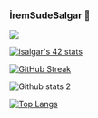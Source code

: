 ### İremSudeSalgar 👋

![](https://komarev.com/ghpvc/?username=iremsalgar&color=green)

[![isalgar's 42 stats](https://badge42.vercel.app/api/v2/clc0q63z400060fidqtb7rlqe/stats?cursusId=21&coalitionId=227)](https://github.com/JaeSeoKim/badge42)

[![GitHub Streak](https://streak-stats.demolab.com?user=iremsalgar&theme=highcontrast)](https://git.io/streak-stats)

![Github stats 2](https://github-readme-stats.vercel.app/api?username=iremsalgar&show_icons=true&theme=highcontrast)

[![Top Langs](https://github-readme-stats.vercel.app/api/top-langs/?username=iremsalgar&langs_count=8&show_icons=true&theme=highcontrast)](https://github.com/anuraghazra/github-readme-stats)

